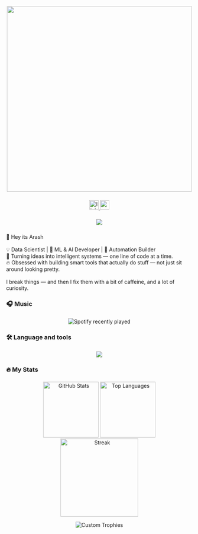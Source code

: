 <div align="center">
  <img height="500" src="https://user-images.githubusercontent.com/74038190/225813708-98b745f2-7d22-48cf-9150-083f1b00d6c9.gif"  />
</div>

###

<div align="center">
  <a href="https://www.linkedin.com/in/arash-kazemi-24894a2a2/" target="_blank">
    <img src="https://img.shields.io/static/v1?message=LinkedIn&logo=linkedin&label=&color=0077B5&logoColor=white&labelColor=&style=for-the-badge" height="25" alt="linkedin logo"  />
<!--   </a>
  <a href="https://www.youtube.com/@ArashKazemii" target="_blank">
    <img src="https://img.shields.io/static/v1?message=Youtube&logo=youtube&label=&color=FF0000&logoColor=white&labelColor=&style=for-the-badge" height="25" alt="youtube logo"  />
  </a> -->
  <a href="kazemiarash09@gmail.com" target="_blank">
    <img src="https://img.shields.io/static/v1?message=Gmail&logo=gmail&label=&color=D14836&logoColor=white&labelColor=&style=for-the-badge" height="25" alt="gmail logo"  />
  </a>
</div>

###

<div align="center">
  <img src="https://visitor-badge.laobi.icu/badge?page_id=Arashkazemii.Arashkazemii&"  />
</div>

###

<p align="left">👋 Hey its Arash<br><br>💡 Data Scientist | 🧠 ML & AI Developer | 🤖 Automation Builder<br>🎯 Turning ideas into intelligent systems — one line of code at a time.<br>🔥 Obsessed with building smart tools that actually do stuff — not just sit around looking pretty.<br><br>I break things — and then I fix them with a bit of caffeine, and a lot of curiosity.</p>

###

<h3 align="left">🎧 Music</h3>

###

<div align="center">
  <img src="https://spotify-recently-played-readme.vercel.app/api?user=31636zm6qzl4n3i2v7n7cwqqrbzi" alt="Spotify recently played"  />
</div>

###

<h3 align="left">🛠 Language and tools</h3>

###

<div align="center">
  <img src="https://skillicons.dev/icons?i=python,java,cpp,r,tensorflow,pytorch,vscode,git,github,docker,html,js,go,bash,oracle,mysql,sqlite,redis,prometheus,grafana" />
</div>

###

<h3 align="left">🔥   My Stats</h3>

###

<div align="center">

  <picture>
    <source 
      media="(prefers-color-scheme: dark)" 
      srcset="https://github-readme-stats.vercel.app/api?username=Arashkazemii&show_icons=true&include_all_commits=true&count_private=true&rank_icon=github&disable_animations=false&theme=github_dark&hide_border=true&cache_seconds=7200&custom_title=GitHub%20Stats" />
    <source 
      media="(prefers-color-scheme: light)" 
      srcset="https://github-readme-stats.vercel.app/api?username=Arashkazemii&show_icons=true&include_all_commits=true&count_private=true&rank_icon=github&disable_animations=false&theme=default&hide_border=true&cache_seconds=7200&custom_title=GitHub%20Stats" />
    <img alt="GitHub Stats" height="150" src="https://github-readme-stats.vercel.app/api?username=Arashkazemii&show_icons=true&include_all_commits=true&count_private=true&rank_icon=github&disable_animations=false&hide_border=true&cache_seconds=7200" />
  </picture>

  <picture>
    <source 
      media="(prefers-color-scheme: dark)" 
      srcset="https://github-readme-stats.vercel.app/api/top-langs?username=Arashkazemii&layout=compact&langs_count=8&card_width=360&theme=github_dark&hide_border=true&cache_seconds=7200" />
    <source 
      media="(prefers-color-scheme: light)" 
      srcset="https://github-readme-stats.vercel.app/api/top-langs?username=Arashkazemii&layout=compact&langs_count=8&card_width=360&theme=default&hide_border=true&cache_seconds=7200" />
    <img alt="Top Languages" height="150" src="https://github-readme-stats.vercel.app/api/top-langs?username=Arashkazemii&layout=compact&langs_count=8&card_width=360&hide_border=true&cache_seconds=7200" />
  </picture>

  <picture>
    <source 
      media="(prefers-color-scheme: dark)" 
      srcset="https://streak-stats.demolab.com?user=Arashkazemii&mode=daily&theme=github-dark&hide_border=true&date_format=M%20j%5B,%20Y%5D&card_width=500" />
    <source 
      media="(prefers-color-scheme: light)" 
      srcset="https://streak-stats.demolab.com?user=Arashkazemii&mode=daily&theme=default&hide_border=true&date_format=M%20j%5B,%20Y%5D&card_width=500" />
    <img alt="Streak" height="210" src="https://streak-stats.demolab.com?user=Arashkazemii&mode=daily&hide_border=true&date_format=M%20j%5B,%20Y%5D&card_width=500" />
  </picture>

  ![Custom Trophies](https://github-trophies.vercel.app/?username=Arashkazemii&theme=radical&no-frame=true&no-bg=true&margin-w=10&margin-h=8&title=AchieveSSSRank,MultiLanguage,LongTimeUser,Issues,Commits,PullRequest)

</div>

###
